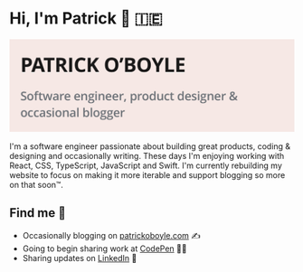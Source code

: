 # Hi, I'm Patrick 👋 🇮🇪 

<img src="https://raw.githubusercontent.com/PatrickOBoyle/PatrickOBoyle/main/images/github-readme-banner.png" alt="banner that says Patrick O'Boyle - Software engineer, product designer & occasional blogger">

I'm a software engineer passionate about building great products, coding & designing and occasionally writing. These days I'm enjoying working with React, CSS, TypeScript, JavaScript and Swift. I'm currently rebuilding my website to focus on making it more iterable and support blogging so more on that soon™.


## Find me 📍
- Occasionally blogging on <a href="https://patrickoboyle.com" target="_blank" rel="noopener noreferrer">patrickoboyle.com</a> ✍️
- Going to begin sharing work at <a href="https://codepen.io/patrickoboyle" target="_blank" rel="noopener noreferrer">CodePen</a> 👨‍💻
- Sharing updates on <a href="https://www.linkedin.com/in/patrickoboyler/" target="_blank" rel="noopener noreferrer">LinkedIn</a> 💼
